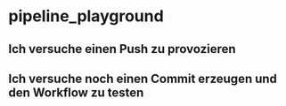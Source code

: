 # pipeline_playground

## Ich versuche einen Push zu provozieren
## Ich versuche noch einen Commit erzeugen und den Workflow zu testen
